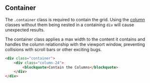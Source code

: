 ## Container

The `.container` class is required to contain the grid. Using the  [column](#columns) classes without them being nested in a containing `div` will cause unexpected results.

The container class applies a max width to the content it contains and handles the column relationship with the viewport window, preventing collisions with scroll bars or other exciting bugs.

```html
<div class="container">
	<div class="column-24">
		<blockquote>Contain the Columns</blockquote>
	</div>
</div>
```
